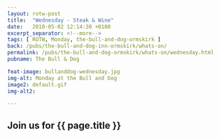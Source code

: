 ```yaml
---
layout: rotw-post
title:  "Wednesday - Steak & Wine"
date:   2018-05-02 12:14:30 +0100
excerpt_separator: <!--more-->
tags: [ ROTW, Monday, the-bull-and-dog-ormskirk ]
back: /pubs/the-bull-and-dog-inn-ormskirk/whats-on/
permalink: /pubs/the-bull-and-dog-ormskirk/whats-on/wednesday.html
pubname: The Bull & Dog

feat-image: bullanddog-wednesday.jpg
img-alt: Monday at the Bull and Dog
image2: default.gif
img-alt2:

---
```


<h2>Join us for {{ page.title }}</h2>